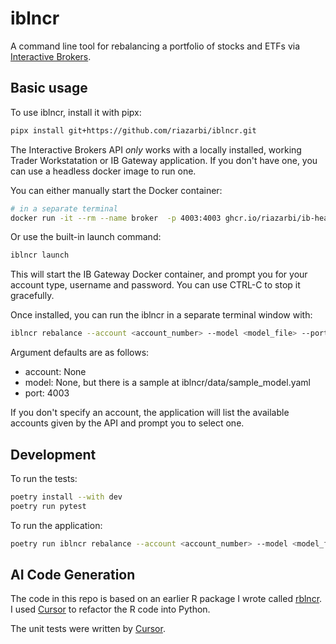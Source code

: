 # iblncr

A command line tool for rebalancing a portfolio of stocks and ETFs via [Interactive Brokers](https://www.interactivebrokers.com). 

## Basic usage

To use iblncr, install it with pipx:

```bash
pipx install git+https://github.com/riazarbi/iblncr.git
```

The Interactive Brokers API _only_ works with a locally installed, working Trader Workstatation or IB Gateway application. If you don't have one, you can use a headless docker image to run one.

You can either manually start the Docker container:

```bash
# in a separate terminal
docker run -it --rm --name broker  -p 4003:4003 ghcr.io/riazarbi/ib-headless:10.30.1t
```

Or use the built-in launch command:
```bash
iblncr launch
```
This will start the IB Gateway Docker container, and prompt you for your account type, username and password. You can use CTRL-C to stop it gracefully.


Once installed, you can run the iblncr in a separate terminal window with:

```bash
iblncr rebalance --account <account_number> --model <model_file> --port <port_number>
```

Argument defaults are as follows:

- account: None
- model: None, but there is a sample at iblncr/data/sample_model.yaml
- port: 4003

If you don't specify an account, the application will list the available accounts given by the API and prompt you to select one.

## Development

To run the tests:

```bash
poetry install --with dev
poetry run pytest
```

To run the application:

```bash
poetry run iblncr rebalance --account <account_number> --model <model_file> --port <port_number>
```

## AI Code Generation

The code in this repo is based on an earlier R package I wrote called [rblncr](https://github.com/riazarbi/rblncr). I used [Cursor](https://www.cursor.com/) to refactor the R code into Python. 

The unit tests were written by [Cursor](https://www.cursor.com/).



